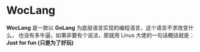 # WocLang

**WocLang** 是一款以 **GoLang** 为底层语言实现的编程语言，这个语言不求改变什么，
也没有多牛逼，如果非要有个说法，那就用 Linus 大佬的一句话概括就是：**Just for fun (只是为了好玩)**

